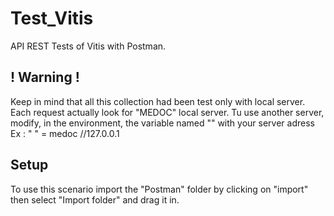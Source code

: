 # Test_Vitis
API REST Tests of Vitis with Postman.

## ! Warning !
Keep in mind that all this collection had been test only with local server.
Each request actually look for "MEDOC" local server.
Tu use another server, modify, in the environment, the variable named "" with your server adress
Ex : " " = medoc //127.0.0.1

## Setup
To use this scenario import the "Postman" folder by clicking on "import" then select "Import folder" and drag it in.
